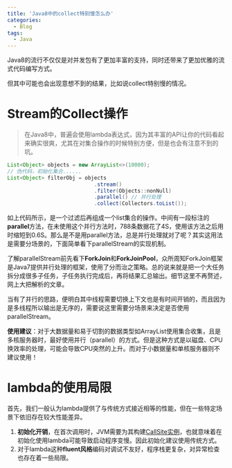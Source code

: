 ```yaml
---
title: 'Java8中的collect特别慢怎么办'
categories:
  - Blog
tags:
  - Java
---
```


Java8的流行不仅仅是对并发包有了更加丰富的支持，同时还带来了更加优雅的流式代码编写方式。

但其中可能也会出现意想不到的结果，比如说collect特别慢的情况。

<!--more-->

# Stream的Collect操作

> 在Java8中，普遍会使用lambda表达式，因为其丰富的API让你的代码看起来确实很爽，尤其在对集合操作的时候特别方便，但是也会有注意不到的坑。

```java
List<Object> objects = new ArrayList<>(10000);
// 伪代码，初始化集合......
List<Object> filterObj = objects
							.stream()
							.filter(Objects::nonNull)
							.parallel() // 并行处理
							.collect(Collectors.toList());
```


如上代码所示，是一个过滤后再组成一个list集合的操作。中间有一段标注的**parallel**方法，在未使用这个并行方法时，788条数据花了4S，使用该方法之后用时缩短到0.6S。那么是不是用parallel方法，总是并行处理就对了呢？其实这用法是需要分场景的，下面简单看下parallelStream的实现机制。

了解parallelStream前先看下**ForkJoin**和**ForkJoinPool**，众所周知ForkJoin框架是Java7提供并行处理的框架，使用了分而治之策略。总的说来就是把一个大任务拆分成很多子任务，子任务执行完成后，再将结果汇总输出。细节这里不再赘述，网上大把解析的文章。

当有了并行的思路，便明白其中线程需要切换上下文也是有时间开销的，而且因为是多线程所以输出是无序的，需要说这里需要分场景来决定是否使用parallelStream。

**使用建议**：对于大数据量和易于切割的数据类型如ArrayList使用集合收集，且是多核服务器时，最好使用并行（parallel）的方式。但是这种方式是以磁盘、CPU换效率的处理，可能会导致CPU突然的上升。而对于小数据量和单核服务器则不建议使用！

# lambda的使用局限

首先，我们一般认为lambda提供了与传统方式接近相等的性能，但在一些特定场景下依旧存在较大性能差异。

1. **初始化开销**，在首次调用时，JVM需要为其构建[CallSite实例](https://docs.oracle.com/javase/8/docs/api/java/lang/invoke/CallSite.html)，也就意味着在初始化使用lambda可能导致启动程序变慢。因此初始化建议使用传统方式。
2. 对于lambda这种**fluent风格**编码对调试不友好，程序栈更复杂，对异常检查也存在着一些局限。

